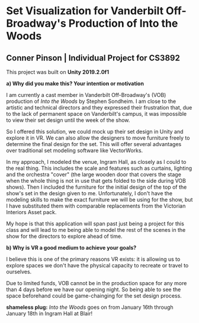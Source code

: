 # Set Visualization for Vanderbilt Off-Broadway's Production of Into the Woods
## Conner Pinson | Individual Project for CS3892

This project was built on **Unity 2019.2.0f1**

**a) Why did you make this? Your intention or	motivation**

I am currently a cast member in Vanderbilt Off-Broadway's (VOB) production of *Into the Woods* by Stephen Sondheim. I am close to the artistic and technical directors and they expressed their frustration that, due to the lack of permanent space on Vanderbilt's campus, it was impossible to view their set design until the week of the show.

So I offered this solution, we could mock up their set design in Unity and explore it in VR. We can also allow the designers to move furniture freely to determine the final design for the set. This will offer several advantages over traditional set modeling software like VectorWorks.

In my approach, I modeled the venue, Ingram Hall, as closely as I could to the real thing. This includes the scale and features such as curtains, lighting and the orchestra "cover" (the large wooden door that covers the stage when the whole thing is not in use that gets folded to the side during VOB shows). Then I included the furniture for the initial design of the top of the show's set in the design given to me. Unfortunately, I don't have the modeling skills to make the exact furniture we will be using for the show, but I have substituted them with comparable replacements from the Victorian Interiors Asset pack.

My hope is that this application will span past just being a project for this class and will lead to me being able to model the rest of the scenes in the show for the directors to explore ahead of time.

**b) Why is VR a good medium to achieve your goals?**

I believe this is one of the primary reasons VR exists: it is allowing us to explore spaces we don't have the physical capacity to recreate or travel to ourselves. 

Due to limited funds, VOB cannot be in the production space for any more than 4 days before we have our opening night. So being able to see the space beforehand could be game-chainging for the set design process.


**shameless plug:** *Into the Woods* goes on from January 16th through January 18th in Ingram Hall at Blair!
